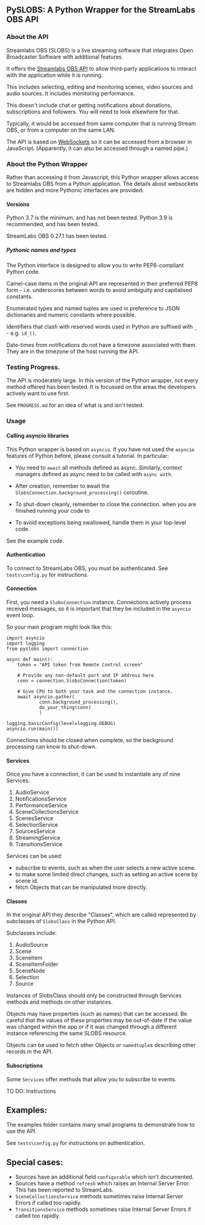 PySLOBS: A Python Wrapper for the StreamLabs OBS API
-------------------------------------

### About the API

Streamlabs OBS (SLOBS) is a live streaming software that integrates Open Broadcaster 
Software with additional features.

It offers the 
[Streamlabs OBS API](https://github.com/stream-labs/streamlabs-obs-api-docs) to allow
third-party applications to interact with the application while it is running.

This includes selecting, editing and monitoring scenes, video sources and audio 
sources. It includes monitoring performance.

This doesn't include chat or getting notifications about donations, subscriptions and
followers. You will need to look elsewhere for that.

Typically, it would be accessed from same computer that is running Stream OBS, or from
a computer on the same LAN.

The API is based on [WebSockets](https://en.wikipedia.org/wiki/WebSocket) so it can
be accessed from a browser in JavaScript. (Apparently, it can also be accessed through
a named pipe.)

###  About the Python Wrapper

Rather than accessing it from Javascript, this Python wrapper allows access to
Streamlabs OBS from a Python application. The details about websockets are hidden
and more Pythonic interfaces are provided.

#### Versions

Python 3.7 is the minimum, and has not been tested.
Python 3.9 is recommended, and has been tested.

StreamLabs OBS 0.27.1 has been tested.

##### Pythonic names and types

The Python interface is designed to allow you to write PEP8-compliant Python code.

Camel-case items in the original API are represented in their preferred PEP8 form - 
i.e. underscores between words to avoid ambiguity and capitalised constants.

Enumerated types and named tuples are used in preference to JSON dictionaries and 
numeric constants where possible.

Identifiers that clash with reserved words used in Python are suffixed with `_` - e.g.
`id_()`.

Date-times from notifications do not have a timezone associated with them. They  are in
the timezone of the host running the API. 

### Testing Progress.

The API is moderately large. In this version of the Python wrapper, not every method
offered has been tested. It is focussed on the areas the developers actively
want to use first.

See `PROGRESS.md` for an idea of what is and isn't tested.

### Usage

#### Calling asyncio libraries

This Python wrapper is based on `asyncio`. If you have not used the `asyncio` features
of Python before, please consult a tutorial. In particular:

* You need to `await` all methods defined as async. Similarly, context managers defined
  as async need to be called with `async with`.
  
* After creation, remember to await the `SlobsConnection.background_processing()`
  coroutine.

* To shut-down cleanly, remember to close the connection. when you are finished running your code to 

* To avoid exceptions being swallowed, handle them in your top-level code.

See the example code.

#### Authentication

To connect to StreamLabs OBS, you must be authenticated. 
See `tests\config.py` for instructions.

#### Connection

First, you need a `SlobsConnection` instance.
Connections actively process received messages, so it is important that they
be included in the `asyncio` event loop.

So your main program might look like this:
 
    import asyncio
    import logging
    from pyslobs import connection
 
    async def main():
        token = "API token from Remote Control screen"
        
        # Provide any non-default port and IP address here
        conn = connection.SlobsConnection(token)  

        # Give CPU to both your task and the connection instance.
        await asyncio.gather(
                conn.background_processing(),
                do_your_thing(conn)
                )
                
    logging.basicConfig(level=logging.DEBUG)
    asyncio.run(main())      
 
Connections should be closed when complete, so the background processing can 
know to shut-down.

#### Services

Once you have a connection, it can be used to instantiate any of nine Services:

1. AudioService
1. NotificationsService
1. PerformanceService
1. SceneCollectionsService
1. ScenesService 
1. SelectionService 
1. SourcesService
1. StreamingService
1. TransitionsService

Services can be used:
  * subscribe to events, such as when the user selects a new active scene.
  * to make some limited direct changes, such as setting an active scene by
    scene id.
  * fetch Objects that can be manipulated more directly.
  
#### Classes  
  
In the original API they describe "Classes", which are called represented by subclasses
of `SlobsClass` in the Python API.

Subclasses include:

1. AudioSource
1. Scene
1. SceneItem
1. SceneItemFolder
1. SceneNode
1. Selection
1. Source

Instances of SlobsClass should only be constructed through Services methods and methods
on other instances. 

Objects may have properties (such as names) that can be accessed. Be careful that the
values of these properties may be out-of-date if the value was changed within the app
or if it was changed through a different instance referencing the same SLOBS resource.

Objects can be used to fetch other Objects or `namedtuple`s describing other records 
in the API.

#### Subscriptions

Some `Services` offer methods that allow you to subscribe to events.

TO DO: Instructions

## Examples:

The examples folder contains many small programs to demonstrate how to use the
API.

See `tests\config.py` for instructions on authentication.

## Special cases:

* Sources have an additional field `configurable` which isn't documented.
* Sources have a method `refresh` which raises an Internal Server Error. This has been
  reported to StreamLabs.
* `SceneCollectionsService` methods sometimes raise Internal Server Errors if called 
  too rapidly.
* `TransitionsService` methods sometimes raise Internal Server Errors if called 
  too rapidly.
